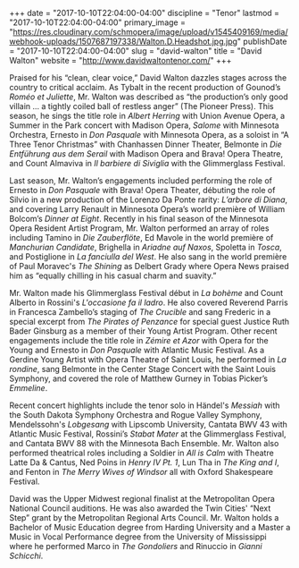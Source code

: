 +++
date = "2017-10-10T22:04:00-04:00"
discipline = "Tenor"
lastmod = "2017-10-10T22:04:00-04:00"
primary_image = "https://res.cloudinary.com/schmopera/image/upload/v1545409169/media/webhook-uploads/1507687197338/Walton.D.Headshot.jpg.jpg"
publishDate = "2017-10-10T22:04:00-04:00"
slug = "david-walton"
title = "David Walton"
website = "http://www.davidwaltontenor.com/"
+++

Praised for his “clean, clear voice,” David Walton dazzles stages across the country to critical acclaim. As Tybalt in the recent production of Gounod’s *Roméo et Juliette*, Mr. Walton was described as “the production’s only good villain ... a tightly coiled ball of restless anger” (The Pioneer Press). This season, he sings the title role in *Albert Herring* with Union Avenue Opera, a Summer in the Park concert with Madison Opera, *Salome* with Minnesota Orchestra, Ernesto in *Don Pasquale* with Minnesota Opera, as a soloist in “A Three Tenor Christmas” with Chanhassen Dinner Theater, Belmonte in *Die Entführung aus dem Serail* with Madison Opera and Brava! Opera Theatre, and Count Almaviva in *Il barbiere di Siviglia* with the Glimmerglass Festival.

Last season, Mr. Walton’s engagements included performing the role of Ernesto in *Don Pasquale* with Brava! Opera Theater, débuting the role of Silvio in a new production of the Lorenzo Da Ponte rarity: *L’arbore di Diana*, and covering Larry Renault in Minnesota Opera’s world première of William Bolcom’s *Dinner at Eight*. Recently in his final season of the Minnesota Opera Resident Artist Program, Mr. Walton performed an array of roles including Tamino in *Die Zauberflöte*, Ed Mavole in the world première of *Manchurian Candidate*, Brighella in *Ariadne auf Naxos*, Spoletta in *Tosca*, and Postiglione in *La fanciulla del West*. He also sang in the world première of Paul Moravec's *The Shining* as Delbert Grady where Opera News praised him as “equally chilling in his casual charm and suavity.”

Mr. Walton made his Glimmerglass Festival début in *La bohème* and Count Alberto in Rossini's *L'occasione fa il ladro*. He also covered Reverend Parris in Francesca Zambello’s staging of *The Crucible* and sang Frederic in a special excerpt from *The Pirates of Penzance* for special guest Justice Ruth Bader Ginsburg as a member of their Young Artist Program. Other recent engagements include the title role in *Zémire et Azor* with Opera for the Young and Ernesto in *Don Pasquale* with Atlantic Music Festival. As a Gerdine Young Artist with Opera Theatre of Saint Louis, he performed in *La rondine*, sang Belmonte in the Center Stage Concert with the Saint Louis Symphony, and covered the role of Matthew Gurney in Tobias Picker’s *Emmeline*. 

Recent concert highlights include the tenor solo in Händel's *Messiah* with the South Dakota Symphony Orchestra and Rogue Valley Symphony, Mendelssohn's *Lobgesang* with Lipscomb University, Cantata BWV 43 with Atlantic Music Festival, Rossini’s *Stabat Mater* at the Glimmerglass Festival, and Cantata BWV 88 with the Minnesota Bach Ensemble. Mr. Walton also performed theatrical roles including a Soldier in *All is Calm* with Theatre Latte Da & Cantus, Ned Poins in *Henry IV Pt. 1*, Lun Tha in *The King and I*, and Fenton in *The Merry Wives of Windsor* all with Oxford Shakespeare Festival.

David was the Upper Midwest regional finalist at the Metropolitan Opera National Council auditions. He was also awarded the Twin Cities' “Next Step” grant by the Metropolitan Regional Arts Council. Mr. Walton holds a Bachelor of Music Education degree from Harding University and a Master a Music in Vocal Performance degree from the University of Mississippi where he performed Marco in *The Gondoliers* and Rinuccio in *Gianni Schicchi*. 
